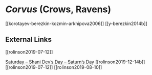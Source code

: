 # *Corvus* (Crows, Ravens)
[[korotayev-berezkin-kozmin-arkhipova2006]]
[[y-berezkin2014b]]

## External Links
[[rolinson2019-07-12]]

[Saturday – Shani Dev’s Day – Saturn’s Day](https://aryaakasha.com/2019/08/10/saturday-shani-devs-day-saturns-day/)
[[rolinson2019-12-14b]]
[[rolinson2019-07-12]]
[[rolinson2019-08-10]]